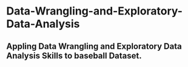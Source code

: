 # Data-Wrangling-and-Exploratory-Data-Analysis
<h2>Appling Data Wrangling and Exploratory Data Analysis Skills to baseball Dataset. </h2>
